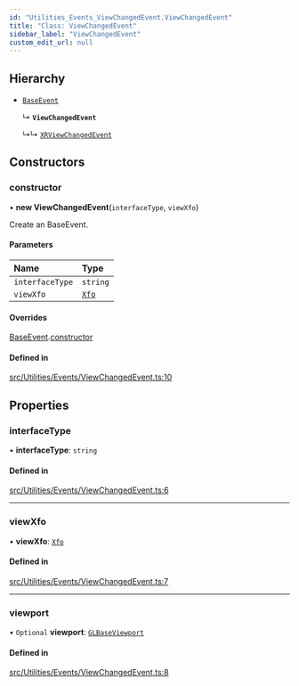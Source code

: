 ```yaml
---
id: "Utilities_Events_ViewChangedEvent.ViewChangedEvent"
title: "Class: ViewChangedEvent"
sidebar_label: "ViewChangedEvent"
custom_edit_url: null
---
```




## Hierarchy

- [`BaseEvent`](../Utilities_BaseEvent.BaseEvent)

  ↳ **`ViewChangedEvent`**

  ↳↳ [`XRViewChangedEvent`](Utilities_Events_XRViewChangedEvent.XRViewChangedEvent)

## Constructors

### constructor

• **new ViewChangedEvent**(`interfaceType`, `viewXfo`)

Create an BaseEvent.

#### Parameters

| Name | Type |
| :------ | :------ |
| `interfaceType` | `string` |
| `viewXfo` | [`Xfo`](../../Math/Math_Xfo.Xfo) |

#### Overrides

[BaseEvent](../Utilities_BaseEvent.BaseEvent).[constructor](../Utilities_BaseEvent.BaseEvent#constructor)

#### Defined in

[src/Utilities/Events/ViewChangedEvent.ts:10](https://github.com/ZeaInc/zea-engine/blob/22cb841fb/src/Utilities/Events/ViewChangedEvent.ts#L10)

## Properties

### interfaceType

• **interfaceType**: `string`

#### Defined in

[src/Utilities/Events/ViewChangedEvent.ts:6](https://github.com/ZeaInc/zea-engine/blob/22cb841fb/src/Utilities/Events/ViewChangedEvent.ts#L6)

___

### viewXfo

• **viewXfo**: [`Xfo`](../../Math/Math_Xfo.Xfo)

#### Defined in

[src/Utilities/Events/ViewChangedEvent.ts:7](https://github.com/ZeaInc/zea-engine/blob/22cb841fb/src/Utilities/Events/ViewChangedEvent.ts#L7)

___

### viewport

• `Optional` **viewport**: [`GLBaseViewport`](../../Renderer/Renderer_GLBaseViewport.GLBaseViewport)

#### Defined in

[src/Utilities/Events/ViewChangedEvent.ts:8](https://github.com/ZeaInc/zea-engine/blob/22cb841fb/src/Utilities/Events/ViewChangedEvent.ts#L8)

